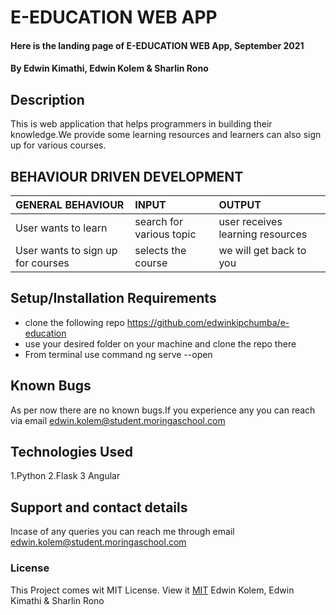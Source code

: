 # E-EDUCATION WEB APP

#### Here is the landing page of E-EDUCATION WEB App, September 2021
#### By Edwin Kimathi, Edwin Kolem & Sharlin Rono

## Description
This is web application that helps programmers in building their knowledge.We provide some learning resources and learners can also sign up for various courses.


## BEHAVIOUR DRIVEN DEVELOPMENT
| GENERAL BEHAVIOUR | INPUT | OUTPUT|
|:------------------|:--------|:-----------|
|User wants to learn| search for various topic |user receives learning resources|
|User wants to sign up for courses| selects the course |we will get back to you|


## Setup/Installation Requirements
* clone the following repo https://github.com/edwinkipchumba/e-education
* use your desired folder on your machine and clone
the repo there
* From terminal use command ng serve --open


## Known Bugs
 As per now there are no known bugs.If you experience any you can reach via email edwin.kolem@student.moringaschool.com


## Technologies Used
1.Python
2.Flask
3 Angular


## Support and contact details
Incase of any queries you can reach me through email edwin.kolem@student.moringaschool.com


### License
This Project comes wit MIT License. View it <a href="https://github.com/edwinkipchumba/e-education/blob/master/LICENSE"> MIT</a>
 Edwin Kolem, Edwin Kimathi & Sharlin Rono